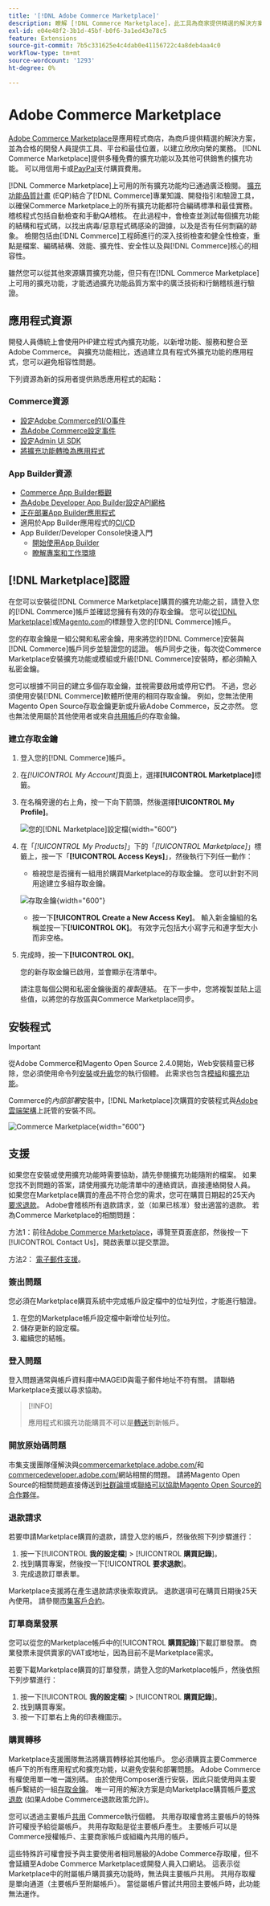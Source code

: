 ```yaml
---
title: '[!DNL Adobe Commerce Marketplace]'
description: 瞭解 [!DNL Commerce Marketplace]，此工具為商家提供精選的解決方案，並為合格的開發人員提供工具、平台和絕佳位置，以建立欣欣向榮的業務。
exl-id: e04e48f2-3b1d-45bf-b0f6-3a1ed43e78c5
feature: Extensions
source-git-commit: 7b5c331625e4c4dab0e41156722c4a8deb4aa4c0
workflow-type: tm+mt
source-wordcount: '1293'
ht-degree: 0%

---
```


# Adobe Commerce Marketplace

[Adobe Commerce Marketplace][1]是應用程式商店，為商戶提供精選的解決方案，並為合格的開發人員提供工具、平台和最佳位置，以建立欣欣向榮的業務。 [!DNL Commerce Marketplace]提供多種免費的擴充功能以及其他可供銷售的擴充功能。 可以用信用卡或[PayPal][2]支付購買費用。

[!DNL Commerce Marketplace]上可用的所有擴充功能均已通過廣泛檢閱。 [擴充功能品質計畫][3] (EQP)結合了[!DNL Commerce]專業知識、開發指引和驗證工具，以確保Commerce Marketplace上的所有擴充功能都符合編碼標準和最佳實務。 稽核程式包括自動檢查和手動QA稽核。 在此過程中，會檢查並測試每個擴充功能的結構和程式碼，以找出病毒/惡意程式碼感染的證據，以及是否有任何剽竊的跡象。 檢閱包括由[!DNL Commerce]工程師進行的深入技術檢查和健全性檢查，重點是檔案、編碼結構、效能、擴充性、安全性以及與[!DNL Commerce]核心的相容性。

雖然您可以從其他來源購買擴充功能，但只有在[!DNL Commerce Marketplace]上可用的擴充功能，才能透過擴充功能品質方案中的廣泛技術和行銷稽核進行驗證。

## 應用程式資源

開發人員傳統上會使用PHP建立程式內擴充功能，以新增功能、服務和整合至Adobe Commerce。 與擴充功能相比，透過建立具有程式外擴充功能的應用程式，您可以避免相容性問題。

下列資源為新的採用者提供熟悉應用程式的起點：

### Commerce資源

- [設定Adobe Commerce的I/O事件](https://developer.adobe.com/commerce/extensibility/events/)
- [為Adobe Commerce設定事件](https://developer.adobe.com/commerce/extensibility/events/configure-commerce/)
- [設定Admin UI SDK](https://developer.adobe.com/commerce/extensibility/admin-ui-sdk/)
- [將擴充功能轉換為應用程式](https://developer.adobe.com/commerce/extensibility/app-development/#how-do-i-port-an-extension-into-an-app)

### App Builder資源

- [Commerce App Builder概觀](https://developer.adobe.com/commerce/extensibility/app-development/)
- [為Adobe Developer App Builder設定API網格](https://developer.adobe.com/graphql-mesh-gateway/gateway/getting-started/)
- [正在部署App Builder應用程式](https://developer.adobe.com/app-builder/docs/guides/deployment/)
- 適用於App Builder應用程式的[CI/CD](https://developer.adobe.com/app-builder/docs/guides/deployment/ci_cd_for_firefly_apps/)
- App Builder/Developer Console快速入門
   - [開始使用App Builder](https://developer.adobe.com/app-builder/docs/getting_started/)
   - [瞭解專案和工作環境](https://developer.adobe.com/app-builder/docs/resources/videos/exploring/projects-and-workspaces/)

## [!DNL Marketplace]認證

在您可以安裝從[!DNL Commerce Marketplace]購買的擴充功能之前，請登入您的[!DNL Commerce]帳戶並確認您擁有有效的存取金鑰。 您可以從[[!DNL Marketplace]][1]或[Magento.com][6]的標題登入您的[!DNL Commerce]帳戶。

您的存取金鑰是一組公開和私密金鑰，用來將您的[!DNL Commerce]安裝與[!DNL Commerce]帳戶同步並驗證您的認證。 帳戶同步之後，每次從Commerce Marketplace安裝擴充功能或模組或升級[!DNL Commerce]安裝時，都必須輸入私密金鑰。

您可以根據不同目的建立多個存取金鑰，並視需要啟用或停用它們。 不過，您必須使用安裝[!DNL Commerce]軟體所使用的相同存取金鑰。 例如，您無法使用Magento Open Source存取金鑰更新或升級Adobe Commerce，反之亦然。 您也無法使用屬於其他使用者或來自[共用帳戶](commerce-account-share.md)的存取金鑰。

### 建立存取金鑰

1. 登入您的[!DNL Commerce]帳戶。

1. 在&#x200B;_[!UICONTROL My Account]_&#x200B;頁面上，選擇&#x200B;**[!UICONTROL Marketplace]**&#x200B;標籤。

1. 在名稱旁邊的右上角，按一下向下箭頭，然後選擇&#x200B;**[!UICONTROL My Profile]**。

   ![您的[!DNL Marketplace]設定檔](./assets/marketplace-profile.png){width="600"}

1. 在「_[!UICONTROL My Products]_」下的「_[!UICONTROL Marketplace]_」標籤上，按一下「**[!UICONTROL Access Keys]**」，然後執行下列任一動作：

   - 檢視您是否擁有一組用於購買Marketplace的存取金鑰。 您可以針對不同用途建立多組存取金鑰。

   ![存取金鑰](./assets/access-keys.png){width="600"}

   - 按一下&#x200B;**[!UICONTROL Create a New Access Key]**。 輸入新金鑰組的名稱並按一下&#x200B;**[!UICONTROL OK]**。 有效字元包括大小寫字元和連字型大小而非空格。

1. 完成時，按一下&#x200B;**[!UICONTROL OK]**。

   您的新存取金鑰已啟用，並會顯示在清單中。

   請注意每個公開和私密金鑰後面的&#x200B;_複製_&#x200B;連結。 在下一步中，您將複製並貼上這些值，以將您的存放區與Commerce Marketplace同步。

## 安裝程式

>[!IMPORTANT]
>
>從Adobe Commerce和Magento Open Source 2.4.0開始，Web安裝精靈已移除，您必須使用命令列[安裝](https://experienceleague.adobe.com/docs/commerce-operations/installation-guide/advanced.html?lang=zh-Hant)或[升級](https://experienceleague.adobe.com/docs/commerce-operations/upgrade-guide/implementation/perform-upgrade.html?lang=zh-Hant)您的執行個體。 此需求也包含[模組](https://experienceleague.adobe.com/docs/commerce-operations/upgrade-guide/modules/upgrade.html?lang=zh-Hant)和[擴充功能](https://experienceleague.adobe.com/docs/commerce-operations/installation-guide/tutorials/extensions.html?lang=zh-Hant)。

Commerce的&#x200B;_內部部署_&#x200B;安裝中，[!DNL Marketplace]次購買的安裝程式與[Adobe雲端架構][4]上託管的安裝不同。

![Commerce Marketplace](./assets/marketplace.png){width="600"}

## 支援

如果您在安裝或使用擴充功能時需要協助，請先參閱擴充功能隨附的檔案。 如果您找不到問題的答案，請使用擴充功能清單中的連絡資訊，直接連絡開發人員。 如果您在Marketplace購買的產品不符合您的需求，您可在購買日期起的25天內[要求退款](#refund-requests)。 Adobe會稽核所有退款請求，並（如果已核准）發出適當的退款。 若為Commerce Marketplace的相關問題：

方法1：前往[Adobe Commerce Marketplace](https://commercemarketplace.adobe.com/)，導覽至頁面底部，然後按一下[!UICONTROL Contact Us]，開啟表單以提交票證。

方法2： [電子郵件支援](mailto:commercemarketplacesupport@adobe.com)。

### 簽出問題

您必須在Marketplace購買系統中完成帳戶設定檔中的位址列位，才能進行驗證。

1. 在您的Marketplace帳戶設定檔中新增位址列位。
1. 儲存更新的設定檔。
1. 繼續您的結帳。

### 登入問題

登入問題通常與帳戶資料庫中MAGEID與電子郵件地址不符有關。 請聯絡Marketplace支援以尋求協助。

>[!INFO]
>
>應用程式和擴充功能購買不可以是[轉送](#purchase-transfers)到新帳戶。

### 開放原始碼問題

市集支援團隊僅解決與[commercemarketplace.adobe.com/](https://commercemarketplace.adobe.com/)和[commercedeveloper.adobe.com/](https://commercedeveloper.adobe.com/)網站相關的問題。 請將Magento Open Source的相關問題直接傳送到[社群論壇](https://community.magento.com/)或[聯絡可以協助Magento Open Source的合作夥伴](https://business.adobe.com/tw/products/magento/partners.html)。

### 退款請求

若要申請Marketplace購買的退款，請登入您的帳戶，然後依照下列步驟進行：

1. 按一下&#x200B;[!UICONTROL **我的設定檔**] > [!UICONTROL **購買記錄**]。
1. 找到購買專案，然後按一下&#x200B;[!UICONTROL **要求退款**]。
1. 完成退款訂單表單。

Marketplace支援將在產生退款請求後索取資訊。 退款選項可在購買日期後25天內使用。 請參閱[市集客戶合約](https://www.adobe.com/legal/terms/enterprise-licensing/magento-legacy-terms.html)。

### 訂單商業發票

您可以從您的Marketplace帳戶中的&#x200B;[!UICONTROL **購買記錄**]&#x200B;下載訂單發票。 商業發票未提供賣家的VAT或地址，因為目前不是Marketplace需求。

若要下載Marketplace購買的訂單發票，請登入您的Marketplace帳戶，然後依照下列步驟進行：

1. 按一下&#x200B;[!UICONTROL **我的設定檔**] > [!UICONTROL **購買記錄**]。
1. 找到購買專案。
1. 按一下訂單右上角的印表機圖示。

### 購買轉移

Marketplace支援團隊無法將購買轉移給其他帳戶。 您必須購買主要Commerce帳戶下的所有應用程式和擴充功能，以避免安裝和部署問題。 Adobe Commerce有權使用單一唯一識別碼。 由於使用Composer進行安裝，因此只能使用與主要帳戶繫結的一組[存取金鑰](#create-an-access-key)。 唯一可用的解決方案是向Marketplace購買帳戶[要求退款](#refund-requests) (如果Adobe Commerce退款政策允許)。

您可以透過主要帳戶[共用](commerce-account-share.md) Commerce執行個體。 共用存取權會將主要帳戶的特殊許可權授予給從屬帳戶。 共用存取點是從主要帳戶產生。 主要帳戶可以是Commerce授權帳戶、主要商家帳戶或組織內共用的帳戶。

這些特殊許可權會授予與主要使用者相同層級的Adobe Commerce存取權，但不會延續至Adobe Commerce Marketplace或開發人員入口網站。 這表示從Marketplace中的附屬帳戶購買擴充功能時，無法與主要帳戶共用。 共用存取權是單向通道（主要帳戶至附屬帳戶）。 當從屬帳戶嘗試共用回主要帳戶時，此功能無法運作。

[1]: https://marketplace.magento.com/
[2]: https://www.paypal.com/us/home
[3]: https://developer.adobe.com/commerce/marketplace/guides/sellers/extension-quality-program/
[4]: https://www.adobe.com/commerce/magento/enterprise.html
[6]: https://business.adobe.com/tw/products/magento/magento-commerce.html
